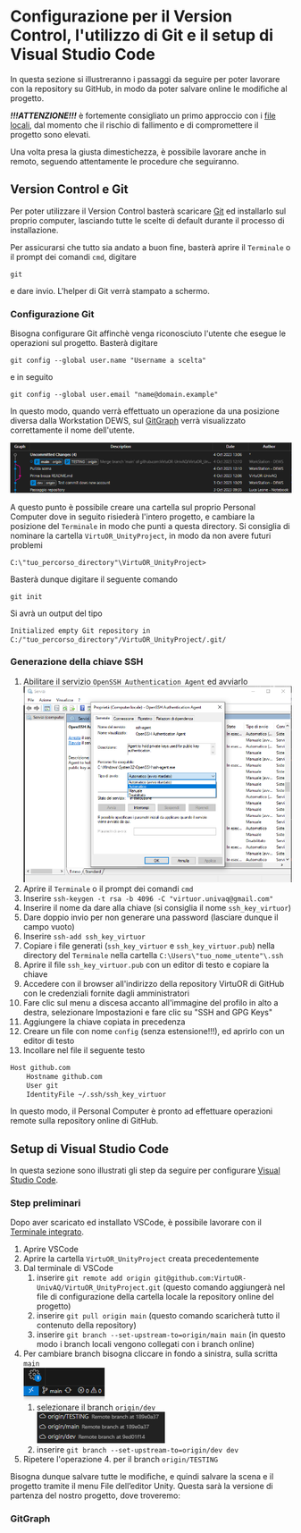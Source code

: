 # Configurazione per il Version Control, l'utilizzo di Git e il setup di Visual Studio Code

In questa sezione si illustreranno i passaggi da seguire per poter lavorare con la repository su GitHub, in modo da poter salvare online le modifiche al progetto.

***!!!ATTENZIONE!!!*** è fortemente consigliato un primo approccio con i [file locali](../README.md#download-del-progetto-copia-locale), dal momento che il rischio di fallimento e di compromettere il progetto sono elevati.

Una volta presa la giusta dimestichezza, è possibile lavorare anche in remoto, seguendo attentamente le procedure che seguiranno.

## Version Control e Git

Per poter utilizzare il Version Control basterà scaricare [Git](https://git-scm.com/) ed installarlo sul proprio computer, lasciando tutte le scelte di default durante il processo di installazione.

Per assicurarsi che tutto sia andato a buon fine, basterà aprire il `Terminale` o il prompt dei comandi `cmd`, digitare

```console
git
```
e dare invio. L'helper di Git verrà stampato a schermo.

### Configurazione Git
Bisogna configurare Git affinchè venga riconosciuto l'utente che esegue le operazioni sul progetto. Basterà digitare
```console
git config --global user.name "Username a scelta"
```
e in seguito
```console
git config --global user.email "name@domain.example"
```

In questo modo, quando verrà effettuato un operazione da una posizione diversa dalla Workstation DEWS, sul [GitGraph](#version-control-e-git) verrà visualizzato correttamente il nome dell'utente.

![](Images/GitGraph_users.png)

A questo punto è possibile creare una cartella sul proprio Personal Computer dove in seguito risiederà l'intero progetto, e cambiare la posizione del `Terminale` in modo che punti a questa directory. Si consiglia di nominare la cartella `VirtuOR_UnityProject`, in modo da non avere futuri problemi

```console
C:\"tuo_percorso_directory"\VirtuOR_UnityProject>
```
Basterà dunque digitare il seguente comando
```console
git init  
```
Si avrà un output del tipo
```console
Initialized empty Git repository in C:/"tuo_percorso_directory"/VirtuOR_UnityProject/.git/
```

### Generazione della chiave SSH
1. Abilitare il servizio `OpenSSH Authentication Agent` ed avviarlo ![](Images/enable_ssh.png)
2. Aprire il `Terminale` o il prompt dei comandi `cmd`
3. Inserire `ssh-keygen -t rsa -b 4096 -C "virtuor.univaq@gmail.com"`
4. Inserire il nome da dare alla chiave (si consiglia il nome `ssh_key_virtuor`)
5. Dare doppio invio per non generare una password (lasciare dunque il campo vuoto)
5. Inserire `ssh-add ssh_key_virtuor`
6. Copiare i file generati (`ssh_key_virtuor` e `ssh_key_virtuor.pub`) nella directory del `Terminale` nella cartella `C:\Users\"tuo_nome_utente"\.ssh`
7. Aprire il file `ssh_key_virtuor.pub` con un editor di testo e copiare la chiave
8. Accedere con il browser all'indirizzo della repository VirtuOR di GitHub con le credenziali fornite dagli amministratori
9. Fare clic sul menu a discesa accanto all'immagine del profilo in alto a destra, selezionare Impostazioni e fare clic su "SSH and GPG Keys"
10. Aggiungere la chiave copiata in precedenza
11. Creare un file con nome `config` (senza estensione!!!), ed aprirlo con un editor di testo
12. Incollare nel file il seguente testo
```
Host github.com
    Hostname github.com
    User git
    IdentityFile ~/.ssh/ssh_key_virtuor
```
In questo modo, il Personal Computer è pronto ad effettuare operazioni remote sulla repository online di GitHub.



## Setup di Visual Studio Code

In questa sezione sono illustrati gli step da seguire per configurare [Visual Studio Code](https://code.visualstudio.com/).

### Step preliminari

Dopo aver scaricato ed installato VSCode, è possibile lavorare con il [Terminale integrato](https://code.visualstudio.com/docs/terminal/basics).

1. Aprire VSCode
2. Aprire la cartella `VirtuOR_UnityProject` creata precedentemente
3. Dal terminale di VSCode
    1. inserire `git remote add origin git@github.com:VirtuOR-UnivAQ/VirtuOR_UnityProject.git` (questo comando aggiungerà nel file di configurazione della cartella locale la repository online del progetto)
    1. inserire `git pull origin main` (questo comando scaricherà tutto il contenuto della repository)
    1. inserire `git branch --set-upstream-to=origin/main main` (in questo modo i branch locali vengono collegati con i branch online)
4. Per cambiare branch bisogna cliccare in fondo a sinistra, sulla scritta `main`  
    ![](Images/main_branch.png)
    1. selezionare il branch `origin/dev`  
    ![](Images/dev_branch.png)
    1. inserire `git branch --set-upstream-to=origin/dev dev`
5. Ripetere l'operazione 4. per il branch `origin/TESTING`


Bisogna dunque salvare tutte le modifiche, e quindi salvare la scena e il progetto tramite il menu File dell’editor Unity. Questa sarà la versione di partenza del nostro progetto, dove troveremo:

### GitGraph